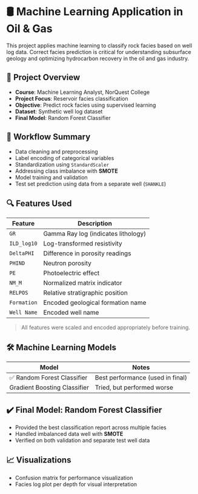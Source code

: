 # 🛢️ Machine Learning Application in Oil & Gas

This project applies machine learning to classify rock facies based on well log data. Correct facies prediction is critical for understanding subsurface geology and optimizing hydrocarbon recovery in the oil and gas industry.

## 📌 Project Overview

- **Course**: Machine Learning Analyst, NorQuest College  
- **Project Focus**: Reservoir facies classification  
- **Objective**: Predict rock facies using supervised learning  
- **Dataset**: Synthetic well log dataset  
- **Final Model**: Random Forest Classifier

## 🧪 Workflow Summary

- Data cleaning and preprocessing  
- Label encoding of categorical variables  
- Standardization using `StandardScaler`  
- Addressing class imbalance with **SMOTE**  
- Model training and validation  
- Test set prediction using data from a separate well (`SHANKLE`)

## 🔍 Features Used

| Feature       | Description                                  |
|---------------|----------------------------------------------|
| `GR`          | Gamma Ray log (indicates lithology)          |
| `ILD_log10`   | Log-transformed resistivity                  |
| `DeltaPHI`    | Difference in porosity readings              |
| `PHIND`       | Neutron porosity                             |
| `PE`          | Photoelectric effect                         |
| `NM_M`        | Normalized matrix indicator                  |
| `RELPOS`      | Relative stratigraphic position              |
| `Formation`   | Encoded geological formation name            |
| `Well Name`   | Encoded well name                            |

> All features were scaled and encoded appropriately before training.

## 🛠️ Machine Learning Models

| Model                        | Notes                              |
|-----------------------------|------------------------------------|
| ✅ Random Forest Classifier | Best performance (used in final)   |
| Gradient Boosting Classifier| Tried, but performed worse         |

## ✔️ Final Model: Random Forest Classifier

- Provided the best classification report across multiple facies
- Handled imbalanced data well with **SMOTE**
- Verified on both validation and separate test well data

## 📈 Visualizations

- Confusion matrix for performance visualization  
- Facies log plot per depth for visual interpretation


